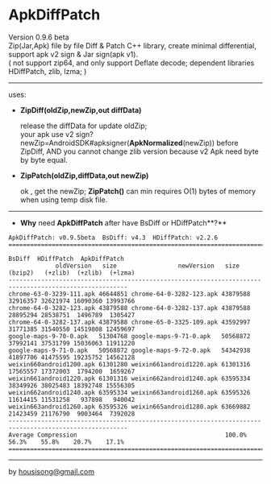 **ApkDiffPatch**
================
Version 0.9.6 beta   
Zip(Jar,Apk) file by file Diff & Patch C++ library, create minimal differential, support apk v2 sign & Jar sign(apk v1).    
( not support zip64, and only support Deflate decode; dependent libraries HDiffPatch, zlib, lzma; )   

---
uses:

*  **ZipDiff(oldZip,newZip,out diffData)**
   
   release the diffData for update oldZip;    
   your apk use v2 sign? newZip=AndroidSDK#apksigner(**ApkNormalized**(newZip)) before ZipDiff, AND you cannot change zlib version because v2 Apk need byte by byte equal.   
   
*  **ZipPatch(oldZip,diffData,out newZip)**
  
   ok , get the newZip; 
   **ZipPatch()** can min requires O(1) bytes of memory when using temp disk file.
   
---
*  **Why** need **ApkDiffPatch** after have BsDiff or HDiffPatch**?**
```
ApkDiffPatch: v0.9.5beta  BsDiff: v4.3  HDiffPatch: v2.2.6
=======================================================================================================
                                                                    BsDiff  HDiffPatch  ApkDiffPatch
             oldVersion   size                 newVersion   size    (bzip2)   (+zlib)  (+zlib)  (+lzma)
-------------------------------------------------------------------------------------------------------
chrome-63-0-3239-111.apk 46644851 chrome-64-0-3282-123.apk 43879588 32916357 32621974 16090360 13993766
chrome-64-0-3282-123.apk 43879588 chrome-64-0-3282-137.apk 43879588 28895294 28538751  1496789  1305427
chrome-64-0-3282-137.apk 43879588 chrome-65-0-3325-109.apk 43592997 31771385 31540550 14519808 12459697
google-maps-9-70-0.apk   51304768 google-maps-9-71-0.apk   50568872 37992141 37531799 15036063 11911220
google-maps-9-71-0.apk   50568872 google-maps-9-72-0.apk   54342938 41897706 41475595 19235752 14562128
weixin660android1200.apk 61301280 weixin661android1220.apk 61301316 17565557 17372003  1794200  1659267
weixin661android1220.apk 61301316 weixin662android1240.apk 63595334 38349926 38025483 18392748 15556305
weixin662android1240.apk 63595334 weixin663android1260.apk 63595326 11614415 11531258   937898   940042
weixin663android1260.apk 63595326 weixin665android1280.apk 63669882 21423459 21176790  9003464  7392028
-------------------------------------------------------------------------------------------------------
Average Compression                                         100.0%    56.3%    55.8%    20.7%    17.1%
=======================================================================================================
```
   
---
by housisong@gmail.com  


